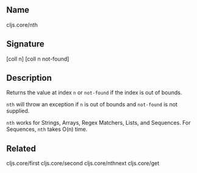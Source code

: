## Name
cljs.core/nth

## Signature
[coll n]
[coll n not-found]

## Description

Returns the value at index `n` or `not-found` if the index is out of bounds.

`nth` will throw an exception if `n` is out of bounds and `not-found` is not
supplied.

`nth` works for Strings, Arrays, Regex Matchers, Lists, and Sequences. For
Sequences, `nth` takes O(n) time.

## Related
cljs.core/first
cljs.core/second
cljs.core/nthnext
cljs.core/get
